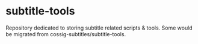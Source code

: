 # subtitle-tools
Repository dedicated to storing subtitle related scripts &amp; tools. Some would be migrated from cossig-subtitles/subtitle-tools.
